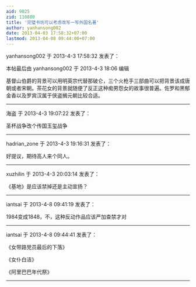 ```yaml
---
aid: 9025
zid: 110880
title: '完璧书坊可以考虑改写一写外国名著'
author: yanhansong002
date: 2013-04-03 17:58:32+07:00
lastmod: 2013-04-08 09:44:00+07:00
---
```


yanhansong002 于 2013-4-3 17:58:32 发表了：

本帖最后由 yanhansong002 于 2013-4-3 18:06 编辑 

基督山伯爵的背景可以用明英宗代替那破仑，三个火枪手三部曲可以把背景该成唐朝或者宋朝。茶花女的背景就随便了反正这种痴男怨女的故事很普遍。佐罗和黑郁金香以及罗宾汉属于侠盗搁元朝比较合适。

---------

海盗 于 2013-4-3 19:07:22 发表了：

圣杯战争改个传国玉玺战争

---------

hadrian_zone 于 2013-4-3 19:16:31 发表了：

好提议，期待高人来个同人。

---------

xuzhilin 于 2013-4-3 20:03:14 发表了：

《基地》是应该禁掉还是主动宣扬？

---------

iantsai 于 2013-4-8 09:41:19 发表了：

1984变成1848，不，这种反动作品应该严加查禁才对

---------

iantsai 于 2013-4-8 09:44:41 发表了：

《女带路党员最后的下落》

《女仆白洁》

《阿里巴巴年代祭》

---------

